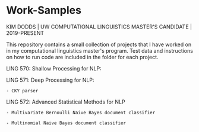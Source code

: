 # Work-Samples
KIM DODDS | UW COMPUTATIONAL LINGUISTICS MASTER'S CANDIDATE | 2019-PRESENT

This repository contains a small collection of projects that I have worked on in my computational linguistics master's program.
Test data and instructions on how to run code are included in the folder for each project.

LING 570: Shallow Processing for NLP:

LING 571: Deep Processing for NLP:

    - CKY parser
    
LING 572: Advanced Statistical Methods for NLP

    - Multivariate Bernoulli Naive Bayes document classifier
    
    - Multinomial Naive Bayes document classifier
